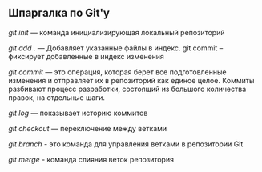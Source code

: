 ## Шпаргалка по Git'y

*git init* — команда инициализирующая 
локальный репозиторий

*git add .* — Добавляет указанные файлы в индекс. 
git commit – фиксирует добавленные в индекс изменения

*git commit* — это операция, которая берет 
все подготовленные изменения и отправляет 
их в репозиторий как единое целое. 
Коммиты разбивают процесс разработки, 
состоящий из большого количества правок, 
на отдельные шаги.

*git log* — показывает историю коммитов

*git checkout* — переключение между ветками

*git branch* - это команда 
для управления ветками в репозитории Git

*git merge* - команда слияния веток репозитория